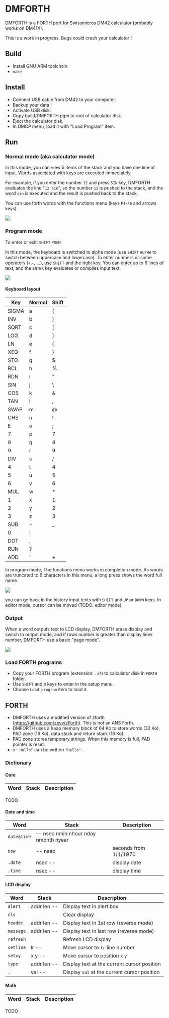 # DMFORTH
DMFORTH is a FORTH port for Swissmicros DM42 calculator (probably works on DM41X). 

This is a work in progress. Bugs could crash your calculator !

## Build
- Install GNU ARM toolchain
- `make`

## Install
- Connect USB cable from DM42 to your computer.
- Backup your data !
- Activate USB disk.
- Copy build/DMFORTH.pgm to root of calculator disk.
- Eject the calculator disk.
- In DMCP menu, load it with "Load Program" item.

## Run
### Normal mode (aka calculator mode)
In this mode, you can view 5 items of the stack and you have one line of input. Words associated with keys are executed immediately. 

For example, if you enter the number `12` and press `SIN` key, DMFORTH evaluates the line "`12 sin`", so the number `12` is pushed to the stack, and the word `sin` is executed and the result is pushed back to the stack.

You can use forth words with the functions menu (keys `F1`-`F6` and arrows keys).

![](docs/calc.bmp)


### Program mode
To enter or exit: `SHIFT` `PRGM`

In this mode, the keyboard is switched to alpha mode (use `SHIFT` `ALPHA` to switch between uppercase and lowercase). To enter numbers or some operators (`+`,`-`, ...), use `SHIFT` and the right key. You can enter up to 6 lines of text, and the `ENTER` key evaluates or compiles input text.

![](docs/prgm.bmp)


#### Keyboard layout
Key      | Normal   | Shift
---------|----------|---------
 SIGMA   | a        | (
 INV | b | )
 SQRT | c | [
 LOG | d | ]
 LN | e | {
 XEQ | f | }
 STO | g | $
 RCL | h | %
 RDN | i | "
 SIN | j | \
 COS | k | &
 TAN | l | ,
 SWAP | m | @
 CHS | n | !
 E | o | ;
 7 | p | 7
 8 | q | 8
 9 | r | 9
 DIV | s | /
 4 | t | 4
 5 | u | 5
 6 | v | 6
 MUL | w | *
 1 | x | 1
 2 | y | 2
 3 | z | 3
 SUB | - | _
 0 | : | 
 DOT | . | 
 RUN | ?  |
 ADD | ' | +


In program mode, The functions menu works in completion mode. As words are truncated to 6 characters in this menu, a long press shows the word full name.

![](docs/completion.bmp)

you can go back in the history input texts with `SHIFT` and `UP`  or `DOWN` keys. In editor mode, cursor can be moved (TODO: editor mode).



### Output
When a word outputs text to LCD display, DMFORTH erase display and switch to output mode, and if rows number is greater than display lines number, DMFORTH use a basic "page mode". 

![](docs/output.bmp)


### Load FORTH programs
- Copy your FORTH program (extension: `.zf`) to calculator disk in `FORTH` folder.
- Use `SHIFT` and `0` keys to enter in the setup menu.
- Choose `Load program` item to load it.


## FORTH
- DMFORTH uses a modified version of zforth (https://github.com/zevv/zForth). This is not an ANS Forth.
- DMFORTH uses a heap memory block of 64 Ko to store words (32 Ko), PAD zone (16 Ko), data stack and return stack (16 Ko).
- PAD zone stores temporary strings. When this memory is full, PAD pointer is reset.
- `s" Hello"` can be written `"Hello"` .

### Dictionary

#### Core

Word       | Stack                 | Description
-----------|-----------------------|---------

TODO

#### Date and time

Word       | Stack                                | Description
-----------|--------------------------------------|---------
`date&time`| –- nsec nmin nhour nday nmonth nyear | 
`now`      | -- nsec                              | seconds from 1/1/1970
`.date`    | nsec --                              | display date
`.time`    | nsec --                              | display time

#### LCD display

Word       | Stack                 | Description
-----------|-----------------------|---------
`alert `   |  addr len --          | Display text in alert box
`cls`      |                       | Clear display
`header`   |  addr len --          | Display text in 1st row (reverse mode)
`message`  |  addr len --          | Display text in last row (reverse mode)
`refresh`  |                       | Refresh LCD display
`setline`  | lr --                 | Move cursor to `lr` line number
`setxy`    | x y --                | Move cursor to position `x` `y` 
`type`     | addr len --           | Display text at the current cursor position
`.`        | val --                | Display `val` at the current cursor position

#### Math

Word       | Stack                 | Description
-----------|-----------------------|---------

TODO

